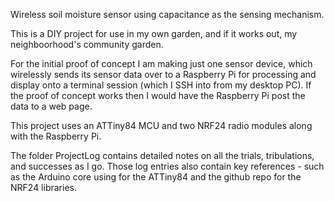 Wireless soil moisture sensor using capacitance as the sensing mechanism.

This is a DIY project for use in my own garden, and if it works out, my neighboorhood's community garden.

For the initial proof of concept I am making just one sensor device, which wirelessly sends its sensor data over to a Raspberry Pi for processing and display onto a terminal session (which I SSH into from my desktop PC). If the proof of concept works then I would have the Raspberry Pi post the data to a web page.

This project uses an ATTiny84 MCU and two NRF24 radio modules along with the Raspberry Pi.

The folder ProjectLog contains detailed notes on all the trials, tribulations, and successes as I go. Those log entries also contain key references - such as the Arduino core using for the ATTiny84 and the github repo for the NRF24 libraries.

